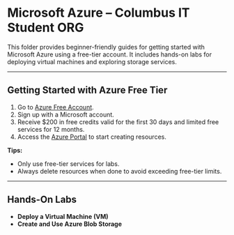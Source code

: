 # Microsoft Azure – Columbus IT Student ORG

This folder provides beginner-friendly guides for getting started with Microsoft Azure using a free-tier account. It includes hands-on labs for deploying virtual machines and exploring storage services.

---

## Getting Started with Azure Free Tier

1. Go to [Azure Free Account](https://azure.microsoft.com/en-us/free/).  
2. Sign up with a Microsoft account.  
3. Receive $200 in free credits valid for the first 30 days and limited free services for 12 months.  
4. Access the [Azure Portal](https://portal.azure.com/) to start creating resources.  

**Tips:**  
- Only use free-tier services for labs.  
- Always delete resources when done to avoid exceeding free-tier limits.  

---

## Hands-On Labs
- **Deploy a Virtual Machine (VM)**
- **Create and Use Azure Blob Storage**
